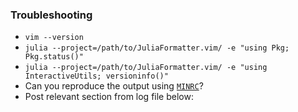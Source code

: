 ### Troubleshooting

- `vim --version`
- `julia --project=/path/to/JuliaFormatter.vim/ -e "using Pkg; Pkg.status()"`
- `julia --project=/path/to/JuliaFormatter.vim/ -e "using InteractiveUtils; versioninfo()"`
- Can you reproduce the output using [`MINRC`](../blob/master/tests/MINRC)?
- Post relevant section from log file below:

<!--
You can access the log file by running the following in vim:

:JuliaFormatterLog
-->
